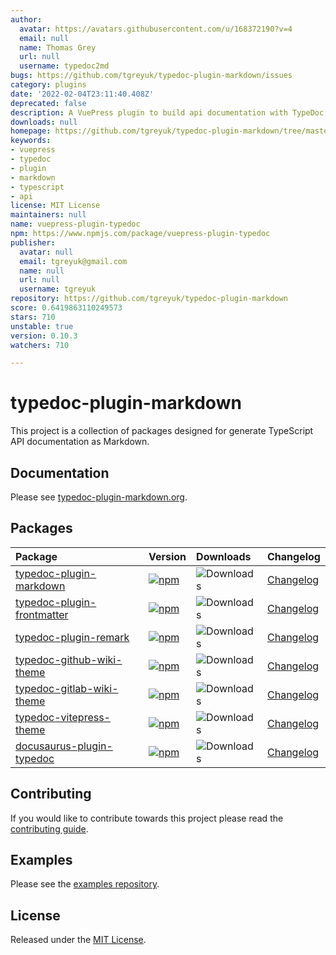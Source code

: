 ```yaml
---
author:
  avatar: https://avatars.githubusercontent.com/u/168372190?v=4
  email: null
  name: Thomas Grey
  url: null
  username: typedoc2md
bugs: https://github.com/tgreyuk/typedoc-plugin-markdown/issues
category: plugins
date: '2022-02-04T23:11:40.408Z'
deprecated: false
description: A VuePress plugin to build api documentation with TypeDoc.
downloads: null
homepage: https://github.com/tgreyuk/typedoc-plugin-markdown/tree/master/packages/vuepress-plugin-typedoc
keywords:
- vuepress
- typedoc
- plugin
- markdown
- typescript
- api
license: MIT License
maintainers: null
name: vuepress-plugin-typedoc
npm: https://www.npmjs.com/package/vuepress-plugin-typedoc
publisher:
  avatar: null
  email: tgreyuk@gmail.com
  name: null
  url: null
  username: tgreyuk
repository: https://github.com/tgreyuk/typedoc-plugin-markdown
score: 0.6419863110249573
stars: 710
unstable: true
version: 0.10.3
watchers: 710

---
```


# typedoc-plugin-markdown

This project is a collection of packages designed for generate TypeScript API documentation as Markdown.

## Documentation

Please see [typedoc-plugin-markdown.org](https://typedoc-plugin-markdown.org).

## Packages

| Package | Version | Downloads | Changelog 
| :---| :---| :---| :---|
[typedoc-plugin-markdown](./packages/typedoc-plugin-markdown#readme) | [![npm](https://img.shields.io/npm/v/typedoc-plugin-markdown.svg?logo=npm)](https://www.npmjs.com/package/typedoc-plugin-markdown) | ![Downloads](https://img.shields.io/npm/dw/typedoc-plugin-markdown?label=↓) | [Changelog](./packages/typedoc-plugin-markdown/CHANGELOG.md) | 
[typedoc-plugin-frontmatter](./packages/typedoc-plugin-frontmatter#readme) | [![npm](https://img.shields.io/npm/v/typedoc-plugin-frontmatter.svg?logo=npm)](https://www.npmjs.com/package/typedoc-plugin-frontmatter) | ![Downloads](https://img.shields.io/npm/dw/typedoc-plugin-frontmatter?label=↓) | [Changelog](./packages/typedoc-plugin-frontmatter/CHANGELOG.md) | 
[typedoc-plugin-remark](./packages/typedoc-plugin-remark#readme) | [![npm](https://img.shields.io/npm/v/typedoc-plugin-remark.svg?logo=npm)](https://www.npmjs.com/package/typedoc-plugin-remark) | ![Downloads](https://img.shields.io/npm/dw/typedoc-plugin-remark?label=↓) | [Changelog](./packages/typedoc-plugin-remark/CHANGELOG.md) | 
[typedoc-github-wiki-theme](./packages/typedoc-github-wiki-theme#readme) | [![npm](https://img.shields.io/npm/v/typedoc-github-wiki-theme.svg?logo=npm)](https://www.npmjs.com/package/typedoc-github-wiki-theme) | ![Downloads](https://img.shields.io/npm/dw/typedoc-github-wiki-theme?label=↓) | [Changelog](./packages/typedoc-github-wiki-theme/CHANGELOG.md) | 
[typedoc-gitlab-wiki-theme](./packages/typedoc-gitlab-wiki-theme#readme) | [![npm](https://img.shields.io/npm/v/typedoc-gitlab-wiki-theme.svg?logo=npm)](https://www.npmjs.com/package/typedoc-gitlab-wiki-theme) | ![Downloads](https://img.shields.io/npm/dw/typedoc-gitlab-wiki-theme?label=↓) | [Changelog](./packages/typedoc-gitlab-wiki-theme/CHANGELOG.md) | 
[typedoc-vitepress-theme](./packages/typedoc-vitepress-theme#readme) | [![npm](https://img.shields.io/npm/v/typedoc-vitepress-theme.svg?logo=npm)](https://www.npmjs.com/package/typedoc-vitepress-theme) | ![Downloads](https://img.shields.io/npm/dw/typedoc-vitepress-theme?label=↓) | [Changelog](./packages/typedoc-vitepress-theme/CHANGELOG.md) | 
[docusaurus-plugin-typedoc](./packages/docusaurus-plugin-typedoc#readme) | [![npm](https://img.shields.io/npm/v/docusaurus-plugin-typedoc.svg?logo=npm)](https://www.npmjs.com/package/docusaurus-plugin-typedoc) | ![Downloads](https://img.shields.io/npm/dw/docusaurus-plugin-typedoc?label=↓) | [Changelog](./packages/docusaurus-plugin-typedoc/CHANGELOG.md) | 

## Contributing

If you would like to contribute towards this project please read the [contributing guide](./CONTRIBUTING.md).

## Examples

Please see the [examples repository](https://github.com/typedoc2md/typedoc-plugin-markdown-examples).

## License

Released under the [MIT License](./LICENSE).